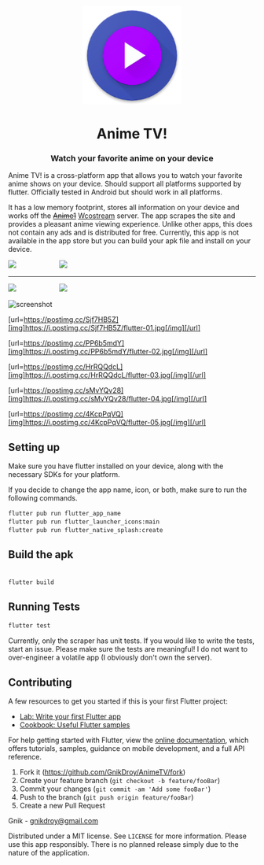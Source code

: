 <p align="center">
    <img src="https://raw.githubusercontent.com/GnikDroy/AnimeTV/master/assets/icon.png" style="height: 200px; width: 200px;">

<h1 align="center">Anime TV!</h1>
    
<h3 align="center"> Watch your favorite anime on your device </h3>

Anime TV! is a cross-platform app that allows you to watch your favorite anime shows on your device. Should support all platforms supported by flutter. Officially tested in Android but should work in all platforms.

It has a low memory footprint, stores all information on your device and works off the ~~[Anime1](http://www.anime1.com/)~~ [Wcostream](https://www.wcostream.com/) server. The app scrapes the site and provides a pleasant
anime viewing experience. Unlike other apps, this does not contain any ads and is distributed for free.
Currently, this app is not available in the app store but you can build your apk file and install on your device.

 <img src="https://i.postimg.cc/mZ0X1RSG/flutter-01.jpg" width="400">  <img src="https://i.postimg.cc/x1Q6gR7x/flutter-02.jpg" width="400" align="right">   
 
 ***
 
 <img src="https://i.postimg.cc/QMx0ZMjc/flutter-03.jpg" width="400">   <img src="https://i.postimg.cc/rw9QH428/flutter-04.jpg" width="400" align="right">

 
 ![screenshot](https://i.postimg.cc/k51wJd5z/flutter-05.jpg)

[url=https://postimg.cc/Sjf7HB5Z][img]https://i.postimg.cc/Sjf7HB5Z/flutter-01.jpg[/img][/url]

[url=https://postimg.cc/PP6b5mdY][img]https://i.postimg.cc/PP6b5mdY/flutter-02.jpg[/img][/url]

[url=https://postimg.cc/HrRQQdcL][img]https://i.postimg.cc/HrRQQdcL/flutter-03.jpg[/img][/url]

[url=https://postimg.cc/sMvYQv28][img]https://i.postimg.cc/sMvYQv28/flutter-04.jpg[/img][/url]

[url=https://postimg.cc/4KcpPqVQ][img]https://i.postimg.cc/4KcpPqVQ/flutter-05.jpg[/img][/url]

## Setting up

Make sure you have flutter installed on your device, along with the necessary SDKs for your platform.

If you decide to change the app name, icon, or both, make sure to run the following commands.

```sh
flutter pub run flutter_app_name
flutter pub run flutter_launcher_icons:main
flutter pub run flutter_native_splash:create
```

## Build the apk

```sh

flutter build
```

## Running Tests

```sh
flutter test
```

Currently, only the scraper has unit tests. If you would like to write the tests, start an issue. Please make sure the tests are meaningful! I do not want to over-engineer a volatile app (I obviously don't own the server).

## Contributing

A few resources to get you started if this is your first Flutter project:

- [Lab: Write your first Flutter app](https://flutter.dev/docs/get-started/codelab)
- [Cookbook: Useful Flutter samples](https://flutter.dev/docs/cookbook)

For help getting started with Flutter, view the
[online documentation](https://flutter.dev/docs), which offers tutorials,
samples, guidance on mobile development, and a full API reference.

1. Fork it (<https://github.com/GnikDroy/AnimeTV/fork>)
2. Create your feature branch (`git checkout -b feature/fooBar`)
3. Commit your changes (`git commit -am 'Add some fooBar'`)
4. Push to the branch (`git push origin feature/fooBar`)
5. Create a new Pull Request

Gnik - gnikdroy@gmail.com

Distributed under a MIT license. See ``LICENSE`` for more information. Please use this app responsibly. There is no planned release simply due to the nature of the application.
